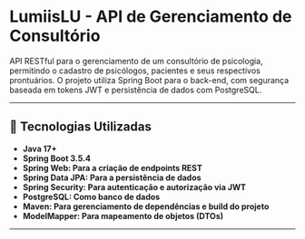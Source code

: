 # LumiisLU - API de Gerenciamento de Consultório
API RESTful para o gerenciamento de um consultório de psicologia, permitindo o cadastro de psicólogos, pacientes e seus respectivos prontuários. O projeto utiliza Spring Boot para o back-end, com segurança baseada em tokens JWT e persistência de dados com PostgreSQL.

---

## 🚀 Tecnologias Utilizadas
- **Java 17+**
- **Spring Boot 3.5.4**
- **Spring Web: Para a criação de endpoints REST**
- **Spring Data JPA: Para a persistência de dados**
- **Spring Security: Para autenticação e autorização via JWT**
- **PostgreSQL: Como banco de dados**
- **Maven: Para gerenciamento de dependências e build do projeto**
- **ModelMapper: Para mapeamento de objetos (DTOs)**

---
